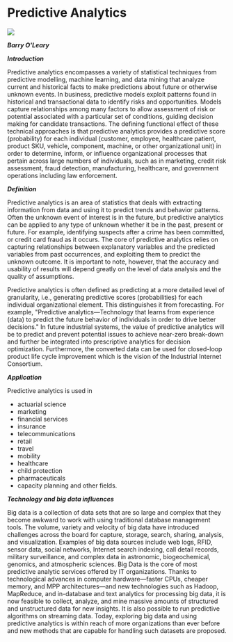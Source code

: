 Predictive Analytics
==========================
![](https://www.enterrasolutions.com/media/Predictive-Analytics-04.png)

***Barry O'Leary***

***Introduction***

Predictive analytics encompasses a variety of statistical techniques from predictive modelling, machine learning, and data mining that analyze current and historical facts to make predictions about future or otherwise unknown events. In business, predictive models exploit patterns found in historical and transactional data to identify risks and opportunities. Models capture relationships among many factors to allow assessment of risk or potential associated with a particular set of conditions, guiding decision making for candidate transactions. The defining functional effect of these technical approaches is that predictive analytics provides a predictive score (probability) for each individual (customer, employee, healthcare patient, product SKU, vehicle, component, machine, or other organizational unit) in order to determine, inform, or influence organizational processes that pertain across large numbers of individuals, such as in marketing, credit risk assessment, fraud detection, manufacturing, healthcare, and government operations including law enforcement.

***Definition***

Predictive analytics is an area of statistics that deals with extracting information from data and using it to predict trends and behavior patterns. Often the unknown event of interest is in the future, but predictive analytics can be applied to any type of unknown whether it be in the past, present or future. For example, identifying suspects after a crime has been committed, or credit card fraud as it occurs. The core of predictive analytics relies on capturing relationships between explanatory variables and the predicted variables from past occurrences, and exploiting them to predict the unknown outcome. It is important to note, however, that the accuracy and usability of results will depend greatly on the level of data analysis and the quality of assumptions.

Predictive analytics is often defined as predicting at a more detailed level of granularity, i.e., generating predictive scores (probabilities) for each individual organizational element. This distinguishes it from forecasting. For example, "Predictive analytics—Technology that learns from experience (data) to predict the future behavior of individuals in order to drive better decisions." In future industrial systems, the value of predictive analytics will be to predict and prevent potential issues to achieve near-zero break-down and further be integrated into prescriptive analytics for decision optimization. Furthermore, the converted data can be used for closed-loop product life cycle improvement which is the vision of the Industrial Internet Consortium.

***Application***

Predictive analytics is used in
* actuarial science
* marketing
* financial services
* insurance
* telecommunications
* retail
* travel
* mobility
* healthcare
* child protection
* pharmaceuticals
* capacity planning and other fields.

***Technology and big data influences***

Big data is a collection of data sets that are so large and complex that they become awkward to work with using traditional database management tools. The volume, variety and velocity of big data have introduced challenges across the board for capture, storage, search, sharing, analysis, and visualization. Examples of big data sources include web logs, RFID, sensor data, social networks, Internet search indexing, call detail records, military surveillance, and complex data in astronomic, biogeochemical, genomics, and atmospheric sciences. Big Data is the core of most predictive analytic services offered by IT organizations. Thanks to technological advances in computer hardware—faster CPUs, cheaper memory, and MPP architectures—and new technologies such as Hadoop, MapReduce, and in-database and text analytics for processing big data, it is now feasible to collect, analyze, and mine massive amounts of structured and unstructured data for new insights. It is also possible to run predictive algorithms on streaming data. Today, exploring big data and using predictive analytics is within reach of more organizations than ever before and new methods that are capable for handling such datasets are proposed.


